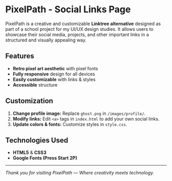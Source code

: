 # PixelPath - Social Links Page

PixelPath is a creative and customizable **Linktree alternative** designed as part of a school project for my UI/UX design studies. It allows users to showcase their social media, projects, and other important links in a structured and visually appealing way.

## Features
- **Retro pixel art aesthetic** with pixel fonts 
- **Fully responsive** design for all devices 
- **Easily customizable** with links & styles 
- **Accessible** structure 

## Customization
1. **Change profile image:** Replace `ghost.png` in `/images/profile/`.
2. **Modify links:** Edit `<a>` tags in `index.html` to add your own social links.
3. **Update colors & fonts:** Customize styles in `style.css`.

## Technologies Used
- **HTML5** & **CSS3** 
- **Google Fonts (Press Start 2P)** 

---
 *Thank you for visiting PixelPath — Where creativity meets technology.* 
